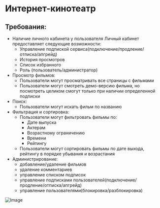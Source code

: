# Интернет-кинотеатр

## Требования:
- Наличие личного кабинета у пользователя
  Личный кабинет предоставляет следующие возможности:
  - Управление подпиской сервиса(подключение/продление/отписка/апгрейд)
  - История просмотров
  - Список избранного
  - Роль (пользователь/администратор)
- Просмотр фильмов:
  - Пользователи могут просматривать все страницы с фильмами
  - Пользователи могут смотреть демо-версию фильма, но посмотреть целиком смогут только при наличии определенной подписки
- Поиск:
  - Пользователи могут искать фильм по названию
- Фильтрация и сортировка:
  - Пользователи могут фильтровать фильмы по:
    - Дате выпуска
    - Актерам
    - Возрастному ограничению
    - Времени
    - Рейтингу
  - Пользователи могут сортировать фильмы по дате выхода, рейтингу в порядке убывания и возрастания
- Администрирование:
  - добавление/удаление фильмов
  - удаление комментариев
  - управление списком подписок
  - управление подписками пользователей(подключение/продление/отписка/апгрейд)
  - управление пользователями(блокировка/разблокировка) 
    

 ![Image]()


    
